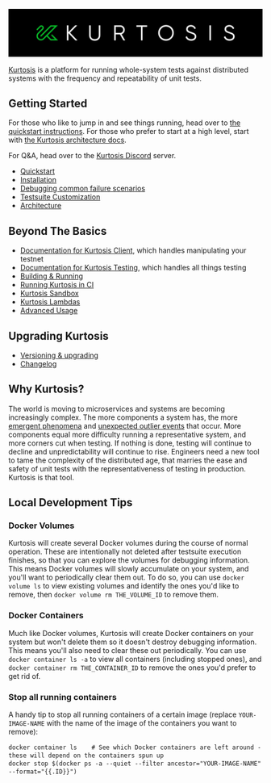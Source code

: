 ![](./images/horizontal-logo.jpg)

[Kurtosis](https://www.kurtosistech.com) is a platform for running whole-system tests against distributed systems with the frequency and repeatability of unit tests.

Getting Started
---------------
For those who like to jump in and see things running, head over to [the quickstart instructions][quickstart]. For those who prefer to start at a high level, start with [the Kurtosis architecture docs][architecture].

For Q&A, head over to the [Kurtosis Discord](https://discord.gg/6Jjp9c89z9) server.

* [Quickstart][quickstart]
* [Installation](./installation.md)
* [Debugging common failure scenarios](./debugging-failed-tests.md)
* [Testsuite Customization](./testsuite-customization.md)
* [Architecture][architecture]

Beyond The Basics
-----------------
* [Documentation for Kurtosis Client](./kurtosis-client/lib-documentation), which handles manipulating your testnet
* [Documentation for Kurtosis Testing](./kurtosis-testsuite-api-lib/lib-documentation), which handles all things testing
* [Building & Running](./building-and-running.md)
* [Running Kurtosis in CI](./running-in-ci.md)
* [Kurtosis Sandbox](./sandbox.md)
* [Kurtosis Lambdas](./lambdas.md)
* [Advanced Usage](./advanced-usage.md)

Upgrading Kurtosis
------------------
* [Versioning & upgrading](./kurtosis-testsuite-api-lib/versioning-and-upgrading)
* [Changelog](./kurtosis-testsuite-api-lib/changelog)

Why Kurtosis?
-------------
The world is moving to microservices and systems are becoming increasingly complex. The more components a system has, the more [emergent phenomena](https://en.wikipedia.org/wiki/Emergence) and [unexpected outlier events](https://en.wikipedia.org/wiki/Black_swan_theory) that occur. More components equal more difficulty running a representative system, and more corners cut when testing. If nothing is done, testing will continue to decline and unpredictability will continue to rise. Engineers need a new tool to tame the complexity of the distributed age, that marries the ease and safety of unit tests with the representativeness of testing in production. Kurtosis is that tool.


Local Development Tips
----------------------
### Docker Volumes
Kurtosis will create several Docker volumes during the course of normal operation. These are intentionally not deleted after testsuite execution finishes, so that you can explore the volumes for debugging information. This means Docker volumes will slowly accumulate on your system, and you'll want to periodically clear them out. To do so, you can use `docker volume ls` to view existing volumes and identify the ones you'd like to remove, then `docker volume rm THE_VOLUME_ID` to remove them.

### Docker Containers
Much like Docker volumes, Kurtosis will create Docker containers on your system but won't delete them so it doesn't destroy debugging information. This means you'll also need to clear these out periodically. You can use `docker container ls -a` to view all containers (including stopped ones), and `docker container rm THE_CONTAINER_ID` to remove the ones you'd prefer to get rid of.

### Stop all running containers
A handy tip to stop all running containers of a certain image (replace `YOUR-IMAGE-NAME` with the name of the image of the containers you want to remove):

```
docker container ls    # See which Docker containers are left around - these will depend on the containers spun up
docker stop $(docker ps -a --quiet --filter ancestor="YOUR-IMAGE-NAME" --format="{{.ID}}")
```

[quickstart]: https://github.com/kurtosis-tech/kurtosis-onboarding-experience/tree/master#kurtosis-ethereum-quickstart
[architecture]: ./architecture.md
